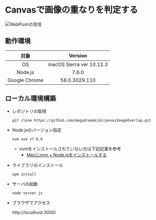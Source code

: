 # Canvasで画像の重なりを判定する

![WebPushの受信](docs/images/実行イメージ.png)


## 動作環境

| 対象          | Version  |
| :-----------: |:-------------:|
| OS            | macOS Sierra ver 10.12.3 |
| Node.js       | 7.6.0 |
| Google Chrome | 58.0.3029.110 |

## ローカル環境構築

* レポジトリの取得
   
   ```
   git clone https://github.com/megadreams14/canvasImageOverlap.git
   ```

* Node.jsのバージョン指定
   ```
   nvm use v7.6.0
   ```
   * nvmをインストールされていない方は下記記事を参考
      * [Macにnvm + Node.jsをインストールする](http://qiita.com/dribble13/items/e895208727c85ef9bc52)
      
* ライブラリのインストール
   ```
   npm install
   ```

* サーバの起動
   ```
   node server.js
   ```

* ブラウザでアクセス

   http://localhost:3000/
   
 
